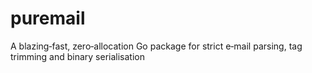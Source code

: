 # puremail
A blazing‑fast, zero‑allocation Go package for strict e‑mail parsing, tag trimming and binary serialisation
